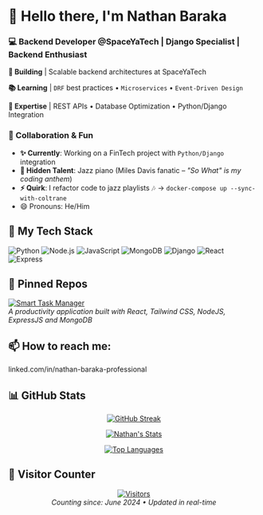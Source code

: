 # 👋 Hello there, I'm Nathan Baraka

### 💻 Backend Developer @SpaceYaTech | Django Specialist | Backend Enthusiast
  **🚀 Building**  | Scalable backend architectures at SpaceYaTech                   

  **📚 Learning**  | `DRF` best practices • `Microservices` • `Event-Driven Design`  

  **💎 Expertise** | REST APIs • Database Optimization • Python/Django Integration  

### 🤝 Collaboration & Fun  
- **✨ Currently**: Working on a FinTech project with `Python/Django` integration  
- **🎹 Hidden Talent**: Jazz piano (Miles Davis fanatic – *"So What" is my coding anthem*)  
- **⚡ Quirk**: I refactor code to jazz playlists 🎶 → `docker-compose up --sync-with-coltrane`
- 😄 Pronouns: He/Him

## 🔧 My Tech Stack
![Python](https://img.shields.io/badge/Python-3776AB?style=for-the-badge&logo=python&logoColor=white)
![Node.js](https://img.shields.io/badge/Node.js-339933?style=for-the-badge&logo=nodedotjs&logoColor=white)
![JavaScript](https://img.shields.io/badge/JavaScript-F7DF1E?style=for-the-badge&logo=javascript&logoColor=black)
![MongoDB](https://img.shields.io/badge/MongoDB-47A248?style=for-the-badge&logo=mongodb&logoColor=white)
![Django](https://img.shields.io/badge/Django-092E20?style=for-the-badge&logo=django&logoColor=white)
![React](https://img.shields.io/badge/React-61DAFB?style=for-the-badge&logo=react&logoColor=black)
![Express](https://img.shields.io/badge/Express-000000?style=for-the-badge&logo=express&logoColor=white)
 
 ## 🚀 Pinned Repos
[![Smart Task Manager](https://github-readme-stats.vercel.app/api/pin/?username=natscott1738&repo=SMART_TASK_MANAGEMENT_SYSTEM&theme=radical)](https://github.com/natscott1738/SMART_TASK_MANAGEMENT_SYSTEM)  
*A productivity application built with React, Tailwind CSS, NodeJS, ExpressJS and MongoDB*

## 📫 How to reach me:
linked.com/in/nathan-baraka-professional

## 📊 GitHub Stats
<div align="center">
  
[![GitHub Streak](https://streak-stats.demolab.com?user=natscott1738&theme=blueberry&hide_border=true&background=0D1117&ring=58A6FF&fire=58A6FF&currStreakNum=FFFFFF&sideNums=58A6FF&currStreakLabel=58A6FF&sideLabels=58A6FF&dates=8B949E)](https://git.io/streak-stats)
  
[![Nathan's Stats](https://github-readme-stats.vercel.app/api?username=natscott1738&show_icons=true&theme=blueberry&hide_border=true&bg_color=0D1117&title_color=58A6FF&text_color=8B949E&icon_color=58A6FF&hide_title=false&include_all_commits=true)](https://github.com/anuraghazra/github-readme-stats)

[![Top Languages](https://github-readme-stats.vercel.app/api/top-langs/?username=natscott1738&layout=compact&theme=blueberry&hide_border=true&bg_color=0D1117&title_color=58A6FF&text_color=8B949E&langs_count=6)](https://github.com/anuraghazra/github-readme-stats)

</div>

## 👀 Visitor Counter
<div align="center">

[![Visitors](https://komarev.com/ghpvc/?username=natscott1738&label=PROFILE+VIEWS&color=1e88e5&style=for-the-badge&logo=github)](https://github.com/natscott1738)  
*Counting since: June 2024 • Updated in real-time*

</div>
